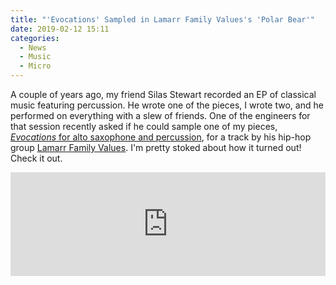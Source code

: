 ```yaml
---
title: "'Evocations' Sampled in Lamarr Family Values's 'Polar Bear'"
date: 2019-02-12 15:11
categories:
  - News
  - Music
  - Micro
---
```


A couple of years ago, my friend Silas Stewart recorded an EP of classical music featuring percussion. He wrote one of the pieces, I wrote two, and he performed on everything with a slew of friends. One of the engineers for that session recently asked if he could sample one of my pieces, [*Evocations* for alto saxophone and percussion](http://Junebash.com/concert-music/), for a track by his hip-hop group [Lamarr Family Values](https://soundcloud.com/lamarr-family-values). I'm pretty stoked about how it turned out! Check it out.
<!--more-->
<iframe width="100%" height="166" scrolling="no" frameborder="no" allow="autoplay" src="https://w.soundcloud.com/player/?url=https%3A//api.soundcloud.com/tracks/564826335&color=%23ff5500&auto_play=false&hide_related=false&show_comments=true&show_user=true&show_reposts=false&show_teaser=true"></iframe>
